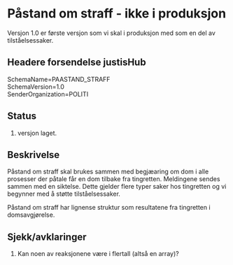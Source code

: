 # Påstand om straff - ikke i produksjon
Versjon 1.0 er første versjon som vi skal i produksjon med som en del av tilståelsessaker.

## Headere forsendelse justisHub
SchemaName=PAASTAND_STRAFF  
SchemaVersion=1.0  
SenderOrganization=POLITI

## Status
1. versjon laget.

## Beskrivelse
Påstand om straff skal brukes sammen med begjæaring om dom i alle prosesser der påtale får en dom tilbake fra tingretten.
Meldingene sendes sammen med en siktelse. Dette gjelder flere typer saker hos tingretten og vi begynner med å støtte tilståelsessaker.

Påstand om straff har lignense struktur som resultatene fra tingretten i domsavgjørelse.

## Sjekk/avklaringer
1. Kan noen av reaksjonene være i flertall (altså en array)?